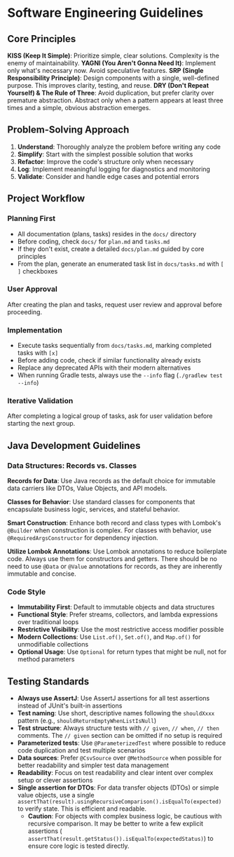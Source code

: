# Software Engineering Guidelines

## Core Principles

**KISS (Keep It Simple)**: Prioritize simple, clear solutions. Complexity is the enemy of
maintainability.
**YAGNI (You Aren't Gonna Need It)**: Implement only what's necessary now. Avoid speculative
features.
**SRP (Single Responsibility Principle)**: Design components with a single, well-defined purpose.
This improves clarity, testing, and reuse.
**DRY (Don't Repeat Yourself) & The Rule of Three**: Avoid duplication, but prefer clarity over
premature abstraction. Abstract only when a pattern appears at least three times and a simple,
obvious abstraction emerges.

## Problem-Solving Approach

1. **Understand**: Thoroughly analyze the problem before writing any code
2. **Simplify**: Start with the simplest possible solution that works
3. **Refactor**: Improve the code's structure only when necessary
4. **Log**: Implement meaningful logging for diagnostics and monitoring
5. **Validate**: Consider and handle edge cases and potential errors

## Project Workflow

### Planning First

- All documentation (plans, tasks) resides in the `docs/` directory
- Before coding, check `docs/` for `plan.md` and `tasks.md`
- If they don't exist, create a detailed `docs/plan.md` guided by core principles
- From the plan, generate an enumerated task list in `docs/tasks.md` with `[ ]` checkboxes

### User Approval

After creating the plan and tasks, request user review and approval before proceeding.

### Implementation

- Execute tasks sequentially from `docs/tasks.md`, marking completed tasks with `[x]`
- Before adding code, check if similar functionality already exists
- Replace any deprecated APIs with their modern alternatives
- When running Gradle tests, always use the `--info` flag (`./gradlew test --info`)

### Iterative Validation

After completing a logical group of tasks, ask for user validation before starting the next group.

## Java Development Guidelines

### Data Structures: Records vs. Classes

**Records for Data**: Use Java records as the default choice for immutable data carriers like DTOs,
Value Objects, and API models.

**Classes for Behavior**: Use standard classes for components that encapsulate business logic,
services, and stateful behavior.

**Smart Construction**: Enhance both record and class types with Lombok's `@Builder` when
construction is complex. For classes with behavior, use `@RequiredArgsConstructor` for dependency
injection.

**Utilize Lombok Annotations**: Use Lombok annotations to reduce boilerplate code. Always use them
for constructors and getters. There should be no need to use `@Data` or `@Value` annotations for
records, as they are inherently immutable and concise.

### Code Style

- **Immutability First**: Default to immutable objects and data structures
- **Functional Style**: Prefer streams, collectors, and lambda expressions over traditional loops
- **Restrictive Visibility**: Use the most restrictive access modifier possible
- **Modern Collections**: Use `List.of()`, `Set.of()`, and `Map.of()` for unmodifiable collections
- **Optional Usage**: Use `Optional` for return types that might be null, not for method parameters

## Testing Standards

- **Always use AssertJ**: Use AssertJ assertions for all test assertions instead of JUnit's built-in
  assertions
- **Test naming**: Use short, descriptive names following the `shouldXxxx` pattern (e.g.,
  `shouldReturnEmptyWhenListIsNull`)
- **Test structure**: Always structure tests with `// given`, `// when`, `// then` comments. The
  `// given` section can be omitted if no setup is required
- **Parameterized tests**: Use `@ParameterizedTest` where possible to reduce code duplication and
  test multiple scenarios
- **Data sources**: Prefer `@CsvSource` over `@MethodSource` when possible for better readability
  and simpler test data management
- **Readability**: Focus on test readability and clear intent over complex setup or clever
  assertions
- **Single assertion for DTOs**: For data transfer objects (DTOs) or simple value objects, use a
  single `assertThat(result).usingRecursiveComparison().isEqualTo(expected)` to verify state. This
  is efficient and readable.
    - **Caution**: For objects with complex business logic, be cautious with recursive comparison.
      It may be better to write a few explicit assertions (
      `assertThat(result.getStatus()).isEqualTo(expectedStatus)`) to ensure core logic is tested
      directly.
